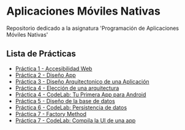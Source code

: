 # Aplicaciones Móviles Nativas
Repositorio dedicado a la asignatura 'Programación de Aplicaciones Móviles Nativas'

## Lista de Prácticas
<ul>
  <li><a href="./Práctica_1">Práctica 1 -  Accesibilidad Web</a></li>
  <li><a href="./Práctica_2">Práctica 2 - Diseño App</li>
  <li><a href="./Práctica_3">Práctica 3 - Diseño Arquitectonico de una Aplicación</li>
  <li><a href="./Pr%C3%A1ctica_4%20%20Arquitectura">Práctica 4 - Elección de una arquitectura</li>
  <li><a href="./Práctica_4%20CodeLab%20Android"> Práctica 4 - CodeLab: Tu Primera App para Android</li>
  <li><a href="./Práctica_5%20Diseño%20de%20la%20base%20de%20datos">Práctica 5 - Diseño de la base de datos</li> 
  <li><a href="./Práctica_6%20CodeLab%20Persistencia%20de%20Datos">Práctica 6 - CodeLab: Persistencia de datos</li>
  <li><a href="./Práctica_7%20FactoryMethod">Práctica 7 - Factory Method</li>
  <li><a href="./Práctica_7%20CodeLab%20Compila%20la%20UI%20de%20una%20app">Práctica 7 - CodeLab: Compila la UI de una app</li>
</ul>
 
